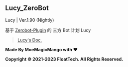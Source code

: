 ## Lucy_ZeroBot

Lucy |  Ver.1.90 (Nightly)

基于 [Zerobot-Plugin](https://github.com/FloatTech/ZeroBot-Plugin) 的 三方 Bot 计划 Lucy

> [Lucy's Doc.](https://lucy.lemonkoi.one)

**Made By MoeMagicMango with ❤**

**Copyright © 2021-2023 FloatTech. All Rights Reserved.**

